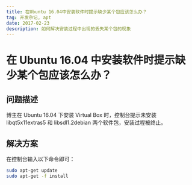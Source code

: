 ```yaml
---
title: 在Ubuntu 16.04中安装软件时提示缺少某个包应该怎么办？
tag: 开发杂记, apt
date: 2017-02-23
description: 如何解决安装过程中出现的丢失某个包的现象
---
```


# 在 Ubuntu 16.04 中安装软件时提示缺少某个包应该怎么办？

## 问题描述

博主在 Ubuntu 16.04 下安装 Virtual Box 时，控制台提示未安装 libqt5x11extras5 和 libsdl1.2debian 两个软件包，安装过程被终止。

## 解决方案

在控制台输入以下命令即可：

```bash
sudo apt-get update
sudo apt-get -f install
```
